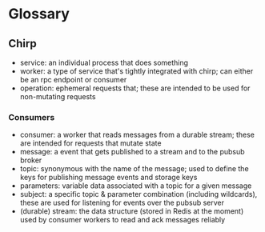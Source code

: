 # Glossary

## Chirp

-   service: an individual process that does something
-   worker: a type of service that's tightly integrated with chirp; can either be
    an rpc endpoint or consumer
-   operation: ephemeral requests that; these are intended to be used for non-mutating
    requests

### Consumers

-   consumer: a worker that reads messages from a durable stream; these are
    intended for requests that mutate state
-   message: a event that gets published to a stream and to the pubsub broker
-   topic: synonymous with the name of the message; used to define the keys for
    publishing message events and storage keys
-   parameters: variable data associated with a topic for a given message
-   subject: a specific topic & parameter combination (including wildcards), these are used for listening for events over the pubsub server
-   (durable) stream: the data structure (stored in Redis at the moment) used by consumer workers to read and ack messages reliably
